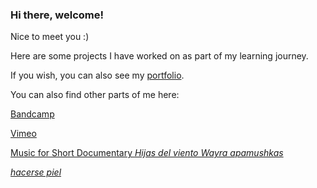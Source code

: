 ### Hi there, welcome! 

Nice to meet you :) 

Here are some projects I have worked on as part of my learning journey. 

If you wish, you can also see my [portfolio](https://tomasproanop.github.io).

You can also find other parts of me here: 

[Bandcamp](https://tomasproano.bandcamp.com)

[Vimeo](https://vimeo.com/tomasproano)

[Music for Short Documentary *Hijas del viento Wayra apamushkas*](https://www.youtube.com/watch?v=-2Zx_ZJ9HQE)

[*hacerse piel*](https://tomasproanop.github.io/hacerse-piel)

